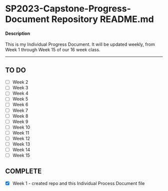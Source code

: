 # SP2023-Capstone-Progress-Document Repository README.md

#### Description
This is my Individual Progress Document. It will be updated weekly, from Week 1 through Week 15 of our 16 week class.

**********
## TO DO

- [ ] Week 2
- [ ] Week 3
- [ ] Week 4
- [ ] Week 5
- [ ] Week 6
- [ ] Week 7
- [ ] Week 8
- [ ] Week 9
- [ ] Week 10
- [ ] Week 11
- [ ] Week 12
- [ ] Week 13
- [ ] Week 14
- [ ] Week 15

## COMPLETE
- [x] Week 1 - created repo and this Individual Process Document file
